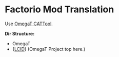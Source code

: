 # **Factorio Mod Translation**
Use [OmegaT CATTool](http://www.omegat.org/en/omegat.html).  

**Dir Structure:**
* OmegaT
 * {[LCID](https://msdn.microsoft.com/library/cc392381.aspx)} (OmegaT Project top here.)
